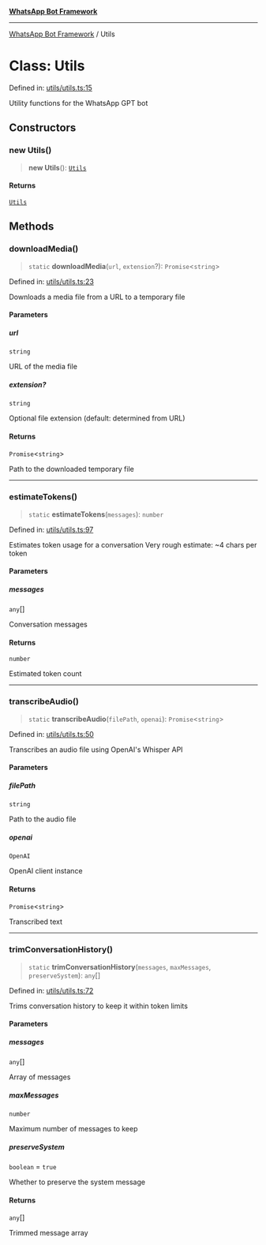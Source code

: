 [**WhatsApp Bot Framework**](../README.md)

***

[WhatsApp Bot Framework](../globals.md) / Utils

# Class: Utils

Defined in: [utils/utils.ts:15](https://github.com/green-api/whatsapp-chatgpt-js/blob/a8d23283a95688db13d271291301a016d80fdc7a/src/utils/utils.ts#L15)

Utility functions for the WhatsApp GPT bot

## Constructors

### new Utils()

> **new Utils**(): [`Utils`](Utils.md)

#### Returns

[`Utils`](Utils.md)

## Methods

### downloadMedia()

> `static` **downloadMedia**(`url`, `extension`?): `Promise`\<`string`\>

Defined in: [utils/utils.ts:23](https://github.com/green-api/whatsapp-chatgpt-js/blob/a8d23283a95688db13d271291301a016d80fdc7a/src/utils/utils.ts#L23)

Downloads a media file from a URL to a temporary file

#### Parameters

##### url

`string`

URL of the media file

##### extension?

`string`

Optional file extension (default: determined from URL)

#### Returns

`Promise`\<`string`\>

Path to the downloaded temporary file

***

### estimateTokens()

> `static` **estimateTokens**(`messages`): `number`

Defined in: [utils/utils.ts:97](https://github.com/green-api/whatsapp-chatgpt-js/blob/a8d23283a95688db13d271291301a016d80fdc7a/src/utils/utils.ts#L97)

Estimates token usage for a conversation
Very rough estimate: ~4 chars per token

#### Parameters

##### messages

`any`[]

Conversation messages

#### Returns

`number`

Estimated token count

***

### transcribeAudio()

> `static` **transcribeAudio**(`filePath`, `openai`): `Promise`\<`string`\>

Defined in: [utils/utils.ts:50](https://github.com/green-api/whatsapp-chatgpt-js/blob/a8d23283a95688db13d271291301a016d80fdc7a/src/utils/utils.ts#L50)

Transcribes an audio file using OpenAI's Whisper API

#### Parameters

##### filePath

`string`

Path to the audio file

##### openai

`OpenAI`

OpenAI client instance

#### Returns

`Promise`\<`string`\>

Transcribed text

***

### trimConversationHistory()

> `static` **trimConversationHistory**(`messages`, `maxMessages`, `preserveSystem`): `any`[]

Defined in: [utils/utils.ts:72](https://github.com/green-api/whatsapp-chatgpt-js/blob/a8d23283a95688db13d271291301a016d80fdc7a/src/utils/utils.ts#L72)

Trims conversation history to keep it within token limits

#### Parameters

##### messages

`any`[]

Array of messages

##### maxMessages

`number`

Maximum number of messages to keep

##### preserveSystem

`boolean` = `true`

Whether to preserve the system message

#### Returns

`any`[]

Trimmed message array

